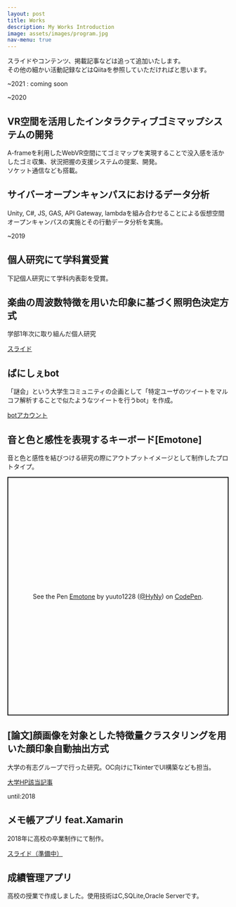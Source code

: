 ```yaml
---
layout: post
title: Works
description: My Works Introduction
image: assets/images/program.jpg
nav-menu: true
---
```

<!-- Global site tag (gtag.js) - Google Analytics -->
<script async src="https://www.googletagmanager.com/gtag/js?id=UA-168643865-1"></script>
<script>
  window.dataLayer = window.dataLayer || [];
  function gtag(){dataLayer.push(arguments);}
  gtag('js', new Date());

  gtag('config', 'UA-168643865-1');
</script>


<p>スライドやコンテンツ、掲載記事などは追って追加いたします。<br>その他の細かい活動記録などはQiitaを参照していただければと思います。</p>

<p>~2021 : coming soon</p>

<p>~2020</p>

<div>
  <h2>VR空間を活用したインタラクティブゴミマップシステムの開発</h2>
  <p>A-frameを利用したWebVR空間にてゴミマップを実現することで没入感を活かしたゴミ収集、状況把握の支援システムの提案、開発。<br>ソケット通信なども搭載。</p>

<div>
  <h2>サイバーオープンキャンパスにおけるデータ分析</h2>
  <p>Unity, C#, JS, GAS, API Gateway, lambdaを組み合わせることによる仮想空間オープンキャンパスの実施とその行動データ分析を実施。</p>  
</div>

<p>~2019</p>
<div>
  <h2>個人研究にて学科賞受賞</h2>
  <p>下記個人研究にて学科内表彰を受賞。</p>  
</div>

<div>
  <h2>楽曲の周波数特徴を用いた印象に基づく照明色決定方式</h2>
  <p>学部1年次に取り組んだ個人研究</p>
  <a href="https://www.slideshare.net/secret/Hh4yXsTr26OZK9">スライド</a>
  <br>
</div>

<div>
  <h2>ばにしぇbot</h2>
  <p>「謎会」という大学生コミュニティの企画として「特定ユーザのツイートをマルコフ解析することで似たようなツイートを行うbot」を作成。</p>
  <a href="https://twitter.com/sexy_vani_vani">botアカウント</a>
  <br>
</div>

<div>
  <h2 id="emonote">音と色と感性を表現するキーボード[Emotone]</h2>
  <p>音と色と感性を結びつける研究の際にアウトプットイメージとして制作したプロトタイプ。</p>
<p class="codepen" data-height="542" data-theme-id="light" data-default-tab="result" data-user="HyNy" data-slug-hash="vYBeNjd" style="height: 542px; box-sizing: border-box; display: flex; align-items: center; justify-content: center; border: 2px solid; margin: 1em 0; padding: 1em;" data-pen-title="Emotone">
  <span>See the Pen <a href="https://codepen.io/HyNy/pen/vYBeNjd">
  Emotone</a> by yuuto1228 (<a href="https://codepen.io/HyNy">@HyNy</a>)
  on <a href="https://codepen.io">CodePen</a>.</span>
</p>
<script async src="https://static.codepen.io/assets/embed/ei.js"></script>
</div>

<div>
  <h2>[論文]顔画像を対象とした特徴量クラスタリングを用いた顔印象自動抽出方式</h2>
  <p>大学の有志グループで行った研究。OC向けにTkinterでUI構築なども担当。</p>
  <a href="https://www.musashino-u.ac.jp/news/20200326-03.html">大学HP該当記事</a>
  <br>
</div>

<p>until:2018</p>
<div>
  <h2>メモ帳アプリ feat.Xamarin</h2>
  <p>2018年に高校の卒業制作にて制作。</p>
  <a href="">スライド（準備中）</a>
  <br>
</div>

<div>
  <h2>成績管理アプリ</h2>
  <p>高校の授業で作成しました。使用技術はC,SQLite,Oracle Serverです。</p>
  <br>
</div>
  

